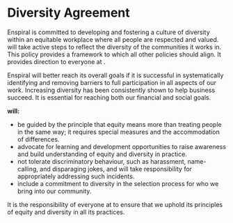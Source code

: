 # Diversity Agreement

Enspiral is committed to developing and fostering a culture of diversity within an equitable workplace where all people are respected and valued.  will take active steps to reflect the diversity of the communities it works in. This policy provides a framework to which all other policies should align. It provides direction to everyone at .

Enspiral will better reach its overall goals if it is successful in systematically identifying and removing barriers to full participation in all aspects of our work. Increasing diversity has been consistently shown to help business succeed. It is essential for reaching both our financial and social goals.

 **will:**

* be guided by the principle that equity means more than treating people in the same way; it requires special measures and the accommodation of differences.
* advocate for learning and development opportunities to raise awareness and build understanding of equity and diversity in practice.
* not tolerate discriminatory behaviour, such as harassment, name-calling, and disparaging jokes, and will take responsibility for appropriately addressing such incidents.
* include a commitment to diversity in the selection process for who we bring into our community.

It is the responsibility of everyone at  to ensure that we uphold its principles of equity and diversity in all its practices.

